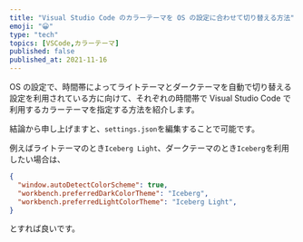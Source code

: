 ```yaml
---
title: "Visual Studio Code のカラーテーマを OS の設定に合わせて切り替える方法"
emoji: "😀"
type: "tech"
topics: [VSCode,カラーテーマ]
published: false
published_at: 2021-11-16
---
```

OS の設定で、時間帯によってライトテーマとダークテーマを自動で切り替える設定を利用されている方に向けて、それぞれの時間帯で Visual Studio Code で利用するカラーテーマを指定する方法を紹介します。

結論から申し上げますと、`settings.json`を編集することで可能です。

例えばライトテーマのとき`Iceberg Light`、ダークテーマのとき`Iceberg`を利用したい場合は、

```json
{
  "window.autoDetectColorScheme": true,
  "workbench.preferredDarkColorTheme": "Iceberg",
  "workbench.preferredLightColorTheme": "Iceberg Light",
}
```

とすれば良いです。

